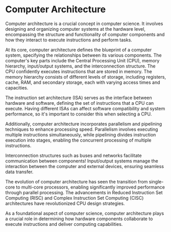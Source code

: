 # Computer Architecture


Computer architecture is a crucial concept in computer science. It involves designing and organizing computer systems at
the hardware level, encompassing the structure and functionality of computer components and how they interact to execute
instructions and perform tasks.

At its core, computer architecture defines the blueprint of a computer system, specifying the relationships between its
various components.
The computer's key parts include the Central Processing Unit (CPU), memory hierarchy, input/output systems, and the
interconnection structure.
The CPU confidently executes instructions that are stored in memory.
The memory hierarchy consists of different levels of storage, including registers, cache, RAM, and secondary storage,
each with varying access times and capacities.

The instruction set architecture (ISA) serves as the interface between hardware and software, defining the set of
instructions that a CPU can execute.
Having different ISAs can affect software compatibility and system performance, so it's important to consider this when
selecting a CPU.

Additionally, computer architecture incorporates parallelism and pipelining techniques to enhance processing speed.
Parallelism involves executing multiple instructions simultaneously, while pipelining divides instruction execution into
stages, enabling the concurrent processing of multiple instructions.

Interconnection structures such as buses and networks facilitate communication between components!
Input/output systems manage the interaction between the computer and external devices, ensuring seamless data transfer.

The evolution of computer architecture has seen the transition from single-core to multi-core processors, enabling
significantly improved performance through parallel processing.
The advancements in Reduced Instruction Set Computing (RISC) and Complex Instruction Set Computing (CISC) architectures
have revolutionized CPU design strategies.

As a foundational aspect of computer science, computer architecture plays a crucial role in determining how hardware
components collaborate to execute instructions and deliver computing capabilities.